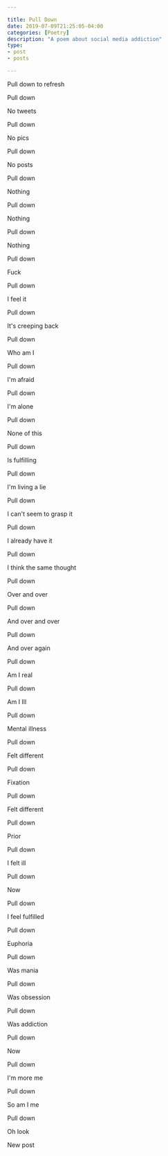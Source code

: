 ```yaml
---

title: Pull Down
date: 2019-07-09T21:25:05-04:00
categories: [Poetry]
description: "A poem about social media addiction"
type:
- post
- posts

---
```



Pull down to refresh

Pull down

No tweets

Pull down

No pics

Pull down

No posts

Pull down

Nothing

Pull down

Nothing

Pull down

Nothing

Pull down

Fuck

Pull down

I feel it

Pull down

It's creeping back

Pull down

Who am I

Pull down

I'm afraid

Pull down

I'm alone

Pull down

None of this

Pull down

Is fulfilling

Pull down

I'm living a lie

Pull down

I can't seem to grasp it

Pull down

I already have it

Pull down

I think the same thought

Pull down

Over and over 

Pull down

And over and over

Pull down

And over again

Pull down

Am I real

Pull down

Am I Ill

Pull down

Mental illness

Pull down

Felt different

Pull down

Fixation

Pull down

Felt different

Pull down

Prior 

Pull down

I felt ill

Pull down

Now

Pull down

I feel fulfilled

Pull down

Euphoria

Pull down

Was mania

Pull down

Was obsession

Pull down

Was addiction

Pull down

Now

Pull down

I'm more me

Pull down

So am I me

Pull down

Oh look

New post